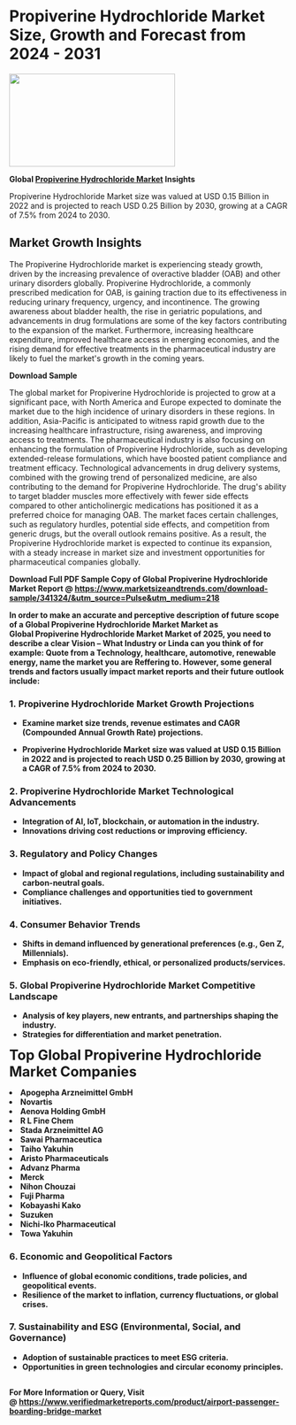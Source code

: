 <H1>Propiverine Hydrochloride Market Size, Growth and Forecast from 2024 - 2031</H1><img class="aligncenter size-medium wp-image-584254" src="https://thirdeyenews.in/wp-content/uploads/2024/09/Global-Market-Research-300x168.jpeg" alt="" width="300" height="168" /><p><strong>Global&nbsp;<a href="https://www.marketsizeandtrends.com/download-sample/341324/&amp;utm_source=Pulse&amp;utm_medium=218">Propiverine Hydrochloride Market</a> Insights</strong></p><p>Propiverine Hydrochloride Market size was valued at USD 0.15 Billion in 2022 and is projected to reach USD 0.25 Billion by 2030, growing at a CAGR of 7.5% from 2024 to 2030.</p><p><h2>Market Growth Insights</h2> <p>The Propiverine Hydrochloride market is experiencing steady growth, driven by the increasing prevalence of overactive bladder (OAB) and other urinary disorders globally. Propiverine Hydrochloride, a commonly prescribed medication for OAB, is gaining traction due to its effectiveness in reducing urinary frequency, urgency, and incontinence. The growing awareness about bladder health, the rise in geriatric populations, and advancements in drug formulations are some of the key factors contributing to the expansion of the market. Furthermore, increasing healthcare expenditure, improved healthcare access in emerging economies, and the rising demand for effective treatments in the pharmaceutical industry are likely to fuel the market's growth in the coming years.</p> <p><strong>Download Sample</strong></p> <p>The global market for Propiverine Hydrochloride is projected to grow at a significant pace, with North America and Europe expected to dominate the market due to the high incidence of urinary disorders in these regions. In addition, Asia-Pacific is anticipated to witness rapid growth due to the increasing healthcare infrastructure, rising awareness, and improving access to treatments. The pharmaceutical industry is also focusing on enhancing the formulation of Propiverine Hydrochloride, such as developing extended-release formulations, which have boosted patient compliance and treatment efficacy. Technological advancements in drug delivery systems, combined with the growing trend of personalized medicine, are also contributing to the demand for Propiverine Hydrochloride. The drug's ability to target bladder muscles more effectively with fewer side effects compared to other anticholinergic medications has positioned it as a preferred choice for managing OAB. The market faces certain challenges, such as regulatory hurdles, potential side effects, and competition from generic drugs, but the overall outlook remains positive. As a result, the Propiverine Hydrochloride market is expected to continue its expansion, with a steady increase in market size and investment opportunities for pharmaceutical companies globally.</p> <p><strong></p><p><span class=""><strong>Download Full PDF Sample Copy of Global Propiverine Hydrochloride Market Report</strong> @ <a href="https://www.marketsizeandtrends.com/download-sample/341324/&amp;utm_source=Pulse&amp;utm_medium=218" target="_blank">https://www.marketsizeandtrends.com/download-sample/341324/&amp;utm_source=Pulse&amp;utm_medium=218</a></span></p><p>In order to make an accurate and perceptive description of future scope of a Global&nbsp;Propiverine Hydrochloride Market Market as Global&nbsp;Propiverine Hydrochloride Market Market of 2025, you need to describe a clear Vision &ndash; What Industry or Linda can you think of for example: Quote from a Technology, healthcare, automotive, renewable energy, name the market you are Reffering to. However, some general trends and factors usually impact market reports and their future outlook include:</p><h3>1.&nbsp;<strong>Propiverine Hydrochloride Market Growth Projections</strong></h3><ul><li>Examine market size trends, revenue estimates and CAGR (Compounded Annual Growth Rate) projections.</li><li><p>Propiverine Hydrochloride Market size was valued at USD 0.15 Billion in 2022 and is projected to reach USD 0.25 Billion by 2030, growing at a CAGR of 7.5% from 2024 to 2030.</p></li></ul><h3>2.&nbsp;<strong>Propiverine Hydrochloride Market Technological Advancements</strong></h3><ul><li>Integration of AI, IoT, blockchain, or automation in the industry.</li><li>Innovations driving cost reductions or improving efficiency.</li></ul><h3>3.&nbsp;<strong>Regulatory and Policy Changes</strong></h3><ul><li>Impact of global and regional regulations, including sustainability and carbon-neutral goals.</li><li>Compliance challenges and opportunities tied to government initiatives.</li></ul><h3>4.&nbsp;<strong>Consumer Behavior Trends</strong></h3><ul><li>Shifts in demand influenced by generational preferences (e.g., Gen Z, Millennials).</li><li>Emphasis on eco-friendly, ethical, or personalized products/services.</li></ul><h3>5.&nbsp;<strong>Global Propiverine Hydrochloride Market Competitive Landscape</strong></h3><ul><li>Analysis of key players, new entrants, and partnerships shaping the industry.</li><li>Strategies for differentiation and market penetration.</li></ul><p data-pm-slice="1 1 []"><span style="color: inherit; font-family: inherit; font-size: 25px;">Top Global Propiverine Hydrochloride Market Companies</span></p><div class="" data-test-id=""><p><li>Apogepha Arzneimittel GmbH</li><li> Novartis</li><li> Aenova Holding GmbH</li><li> R L Fine Chem</li><li> Stada Arzneimittel AG</li><li> Sawai Pharmaceutica</li><li> Taiho Yakuhin</li><li> Aristo Pharmaceuticals</li><li> Advanz Pharma</li><li> Merck</li><li> Nihon Chouzai</li><li> Fuji Pharma</li><li> Kobayashi Kako</li><li> Suzuken</li><li> Nichi-Iko Pharmaceutical</li><li> Towa Yakuhin</li></p></div><h3>6.&nbsp;<strong>Economic and Geopolitical Factors</strong></h3><ul><li>Influence of global economic conditions, trade policies, and geopolitical events.</li><li>Resilience of the market to inflation, currency fluctuations, or global crises.</li></ul><h3>7.&nbsp;<strong>Sustainability and ESG (Environmental, Social, and Governance)</strong></h3><ul><li>Adoption of sustainable practices to meet ESG criteria.</li><li>Opportunities in green technologies and circular economy principles.</li></ul><h2><strong style="font-size: 14px;">For More Information or Query, Visit @&nbsp;</strong><a style="background-color: #ffffff; font-size: 14px;" href="https://www.marketsizeandtrends.com/report/propiverine-hydrochloride-market/" target="_blank">https://www.verifiedmarketreports.com/product/airport-passenger-boarding-bridge-market</a></h2>
